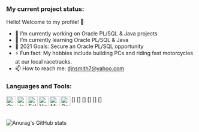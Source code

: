 ### My current project status:

Hello! Welcome to my profile! 🤝

- 🔭 I’m currently working on Oracle PL/SQL & Java projects
- 🌱 I’m currently learning Oracle PL/SQL & Java
- 🥅 2021 Goals: Secure an Oracle PL/SQL opportunity 
- ⚡ Fun fact: My hobbies include building PCs and riding fast motorcycles at our local racetracks.
- 📫 How to reach me: djnsmith7@yahoo.com

### Languages and Tools:

[<img align="left" alt="Oracle" width="26px" src="https://avatars.githubusercontent.com/u/4430336?s=200&v=4" />]
[<img align="left" alt="Java" width="26px" src="https://cdn.jsdelivr.net/npm/simple-icons@v4/icons/java.svg" />]
[<img align="left" alt="Eclipse" width="26px" src="https://avatars.githubusercontent.com/u/56974?s=200&v=4" />]
[<img align="left" alt="Visual Studio Code" width="26px" src="https://cdn.jsdelivr.net/npm/simple-icons@v4/icons/visualstudiocode.svg" />]
[<img align="left" alt="Microsoft Office" width="26px" src="https://cdn.jsdelivr.net/npm/simple-icons@v4/icons/microsoftoffice.svg" />]
[<img align="left" alt="Google Sheets" width="26px" src="https://cdn.jsdelivr.net/npm/simple-icons@v4/icons/googlesheets.svg" />]

<br />

![Anurag's GitHub stats](https://github-readme-stats.vercel.app/api?username=djnsmith7&theme=tokyonight&show_icons=true)
